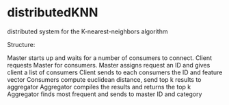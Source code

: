 distributedKNN
==============

distributed system for the K-nearest-neighbors algorithm

Structure:

Master starts up and waits for a number of consumers to connect.
Client requests Master for consumers.
Master assigns request an ID and gives client a list of consumers
Client sends to each consumers the ID and feature vector
Consumers compute euclidean distance, send top k results to aggregator
Aggregator compiles the results and returns the top k
Aggregator finds most frequent and sends to master ID and category